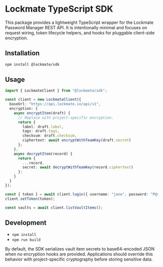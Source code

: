 # Lockmate TypeScript SDK

This package provides a lightweight TypeScript wrapper for the Lockmate Password Manager REST API. It is intentionally minimal and focuses on request wiring, token lifecycle helpers, and hooks for pluggable client-side encryption.

## Installation

```bash
npm install @lockmate/sdk
```

## Usage

```ts
import { LockmateClient } from "@lockmate/sdk";

const client = new LockmateClient({
  baseUrl: "https://api.lockmate.io/api/v1",
  encryption: {
    async encryptItem(draft) {
      // Replace with project-specific encryption.
      return {
        label: draft.label,
        tags: draft.tags,
        checksum: draft.checksum,
        ciphertext: await encryptWithTeamKey(draft.secret)
      };
    },
    async decryptItem(record) {
      return {
        ...record,
        secret: await decryptWithTeamKey(record.ciphertext)
      };
    }
  }
});

const { token } = await client.login({ username: "jane", password: "P@ssw0rd!" });
client.setToken(token);

const vaults = await client.listVaultItems();
```

## Development

- `npm install`
- `npm run build`

By default, the SDK serializes vault item secrets to base64-encoded JSON when no encryption hooks are provided. Applications should override this behavior with project-specific cryptography before storing sensitive data.
